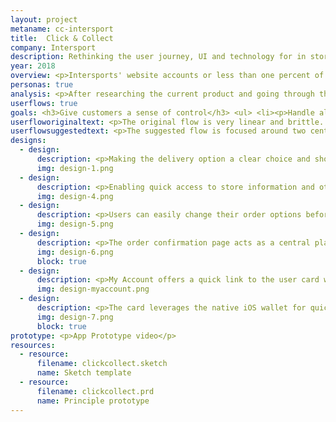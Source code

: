 ```yaml
---
layout: project
metaname: cc-intersport
title:  Click & Collect
company: Intersport
description: Rethinking the user journey, UI and technology for in store collections in an attempt to modernise the brand and raise online awareness.
year: 2018
overview: <p>Intersports' website accounts or less than one percent of the company turnover. They are trying to modernize their business by creating an omni channel experience. Click & Collect is a feature that can help connect the website and stores. It is heavily underused and has low customer retention.</p><p>I reviewed the user journey and the UI to see what could be improved and what technologies can be leveraged.</p>
personas: true
analysis: <p>After researching the current product and going through the user journey, from purchase to store pick up, these were the major points the design should focus on:</p><ul><li><p>There is no clear message informing users about the Click & Collect service</p></li><li><p>Delivery options are too late in the user flow</p></li><li><p>Store opening times are frustrating to find</p></li><li><p>Only slow and expensive email communication was pushed</p></li><li><p>There are no reasons to use the order history pages</p></li><li><p>Information is not shared between online and stores</p></li><li><p>There is no follow up after purchase</p></li><li><p>The user has no control over reminders</p></li></ul>
userflows: true
goals: <h3>Give customers a sense of control</h3> <ul> <li><p>Handle all price fluctuations (delivery, vouchers) before hitting the payment page to avoid any surprises.</p></li><li><p>Enable quick and easy editing of the order by using the checkout page as a central point of the flow. </p></li><li><p>Split major user actions apart, instead of having everything on one page and overwhelming the user.</p></li><li><p>Let the customer decide how they are communicated with.</p></li></ul> <h3>Keep the customer updated</h3> <ul> <li><p>Embrace more modern technologies to give users the choice of communication methods (push notifications, emails, agenda appointments). </p></li><li><p>Give everyone a centralised place for finding order information (order confirmation, order history, all orders available via scanning the user QR code).</p></li><li><p>Incorporate common reasons to contact the helpdesk into the UI (navigate to store, push notification if a store is having unusual hours on a day you plan to pick up the order, notifications if your order is delayed).</p></li></ul> <h3>Improve the store flow</h3> <ul> <li><p>Make the process easy for the customer. Nearly everyone has a phone, enable customers to pick up their delivery using their InterSport user QR code whilst logged into the website, instead of requiring official identification to be brought in.</p></li><li><p>Scanning QR codes is quicker and more accurate than manually entering data. It has the added benefit of giving flexibility during busy hours as a cash desk is not required, only a scanner is.</p></li><li><p>Consider omnichannel options, such as using the user QR code to pick up the package using the TAS in stores, or using GPS to notify store workers that a customer who has an order pending will soon be arriving.</p></li></ul>
userfloworiginaltext: <p>The original flow is very linear and brittle. The notable pains were around delivery selection and the lack of follow up options once the order was placed.</p>
userflowsuggestedtext: <p>The suggested flow is focused around two central pages. The checkout page is the central place for editing order details and giving the customer confirmation their order is correct before proceeding with payment.</p><p>The confirmation page doubles up as the order history page and becomes the central place for controlling the follow up, as well as keeping up to date with your orders.</p>
designs:
  - design:
      description: <p>Making the delivery option a clear choice and showing customers the affect it has on the total price.</p>
      img: design-1.png
  - design:
      description: <p>Enabling quick access to store information and other features such as opening in Google Maps.</p>
      img: design-4.png
  - design:
      description: <p>Users can easily change their order options before confirming.</p>
      img: design-5.png
  - design:
      description: <p>The order confirmation page acts as a central place for managing orders and viewing their details.</p>
      img: design-6.png
      block: true
  - design:
      description: <p>My Account offers a quick link to the user card which can be used to quickly enter your details at the store.</p>
      img: design-myaccount.png
  - design:
      description: <p>The card leverages the native iOS wallet for quick access. An app specific implementation covers the other platforms.</p>
      img: design-7.png
      block: true
prototype: <p>App Prototype video</p>
resources:
  - resource:
      filename: clickcollect.sketch
      name: Sketch template
  - resource:
      filename: clickcollect.prd
      name: Principle prototype
---
```

